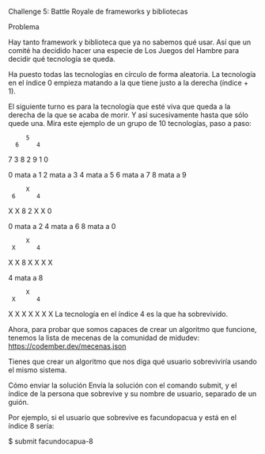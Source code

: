 Challenge 5: Battle Royale de frameworks y bibliotecas

Problema

Hay tanto framework y biblioteca que ya no sabemos qué usar. Así que un comité ha decidido hacer una especie de Los Juegos del Hambre para decidir qué tecnología se queda.

Ha puesto todas las tecnologías en círculo de forma aleatoria. La tecnología en el índice 0 empieza matando a la que tiene justo a la derecha (índice + 1).

El siguiente turno es para la tecnología que esté viva que queda a la derecha de la que se acaba de morir. Y así sucesivamente hasta que sólo quede una. Mira este ejemplo de un grupo de 10 tecnologías, paso a paso:


         5
      6     4
   7           3
   8           2
      9     1
         0

0 mata a 1
2 mata a 3
4 mata a 5
6 mata a 7
8 mata a 9

         X
     6      4
   X           X
   8           2
      X     X
         0

0 mata a 2
4 mata a 6
8 mata a 0

         X
     X      4
   X           X
   8           X
      X     X
         X

4 mata a 8

         X
     X      4
   X           X
   X           X
      X     X
         X
La tecnología en el índice 4 es la que ha sobrevivido.

Ahora, para probar que somos capaces de crear un algoritmo que funcione, tenemos la lista de mecenas de la comunidad de midudev: https://codember.dev/mecenas.json

Tienes que crear un algoritmo que nos diga qué usuario sobreviviría usando el mismo sistema.

Cómo enviar la solución
Envía la solución con el comando submit, y el índice de la persona que sobrevive y su nombre de usuario, separado de un guión.

Por ejemplo, si el usuario que sobrevive es facundopacua y está en el índice 8 sería:

$ submit facundocapua-8